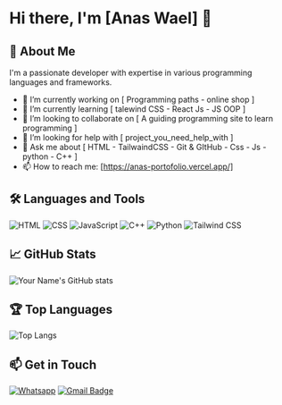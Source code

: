 # Hi there, I'm [Anas Wael] 👋

## 🚀 About Me
I'm a passionate developer with expertise in various programming languages and frameworks.

- 🔭 I’m currently working on [ Programming paths - online shop ]
- 🌱 I’m currently learning [ talewind CSS - React Js - JS OOP ]
- 👯 I’m looking to collaborate on [ A guiding programming site to learn programming ]
- 🤔 I’m looking for help with [ project_you_need_help_with ]
- 💬 Ask me about [ HTML - TailwaindCSS - Git & GItHub - Css - Js - python - C++ ]
- 📫 How to reach me: [https://anas-portofolio.vercel.app/]

## 🛠️ Languages and Tools
![HTML](https://img.shields.io/badge/-HTML5-E34F26?style=flat-square&logo=html5&logoColor=white)
![CSS](https://img.shields.io/badge/-CSS3-1572B6?style=flat-square&logo=css3)
![JavaScript](https://img.shields.io/badge/-JavaScript-F7DF1E?style=flat-square&logo=javascript&logoColor=black)
![C++](https://img.shields.io/badge/-C++-00599C?style=flat-square&logo=cplusplus&logoColor=white)
![Python](https://img.shields.io/badge/-Python-3776AB?style=flat-square&logo=python&logoColor=white)
![Tailwind CSS](https://img.shields.io/badge/-TailwindCSS-38B2AC?style=flat-square&logo=tailwind-css&logoColor=white)

## 📈 GitHub Stats
![Your Name's GitHub stats](https://github-readme-stats.vercel.app/api?username=your_username&show_icons=true&theme=radical&count_private=true)

## 🏆 Top Languages
![Top Langs](https://github-readme-stats.vercel.app/api/top-langs/?username=your_username&layout=compact&theme=radical&langs_count=6)

## 📫 Get in Touch
[![Whatsapp](https://img.shields.io/badge/-anaswail-green?style=flat-square&logo=whatsapp&logoColor=white&link=https://wa.link/hlbzah)](https://wa.link/hlbzah)
[![Gmail Badge](https://img.shields.io/badge/-anaswail246@gmail.com-c14438?style=flat-square&logo=Gmail&logoColor=white&link=mailto:anaswail246@gmail.com)](mailto:anaswail246@gmail.com)
